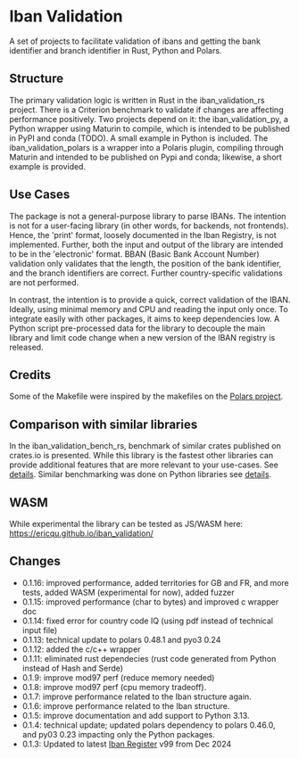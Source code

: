 # Iban Validation
A set of projects to facilitate validation of ibans and getting the bank identifier and branch identifier in Rust, Python and Polars.

## Structure
The primary validation logic is written in Rust in the iban_validation_rs project. There is a Criterion benchmark to validate if changes are affecting performance positively. Two projects depend on it: the iban_validation_py, a Python wrapper using Maturin to compile, which is intended to be published in PyPI and conda (TODO). A small example in Python is included. The iban_validation_polars is a wrapper into a Polaris plugin, compiling through Maturin and intended to be published on Pypi and conda; likewise, a short example is provided.

## Use Cases
The package is not a general-purpose library to parse IBANs. The intention is not for a user-facing library (in other words, for backends, not frontends). Hence, the 'print' format, loosely documented in the Iban Registry, is not implemented. Further, both the input and output of the library are intended to be in the 'electronic' format. BBAN (Basic Bank Account Number) validation only validates that the length, the position of the bank identifier, and the branch identifiers are correct. Further country-specific validations are not performed. 

In contrast, the intention is to provide a quick, correct validation of the IBAN. Ideally, using minimal memory and CPU and reading the input only once. To integrate easily with other packages, it aims to keep dependencies low. A Python script pre-processed data for the library to decouple the main library and limit code change when a new version of the IBAN registry is released.

## Credits
Some of the Makefile were inspired by the makefiles on the [Polars project](https://github.com/pola-rs/polars).

## Comparison with similar libraries
In the iban_validation_bench_rs, benchmark of similar crates published on crates.io is presented. While this library is the fastest other libraries can provide additional features that are more relevant to your use-cases. See [details](iban_validation_bench_rs/README.md). Similar benchmarking was done on Python libraries see [details](iban_validation_bench_py/README.md).

## WASM
While experimental the library can be tested as JS/WASM here: https://ericqu.github.io/iban_validation/

## Changes
 - 0.1.16: improved performance, added territories for GB and FR, and more tests, added WASM (experimental for now), added fuzzer
 - 0.1.15: improved performance (char to bytes) and improved c wrapper doc
 - 0.1.14: fixed error for country code IQ (using pdf instead of technical input file)
 - 0.1.13: technical update to polars 0.48.1 and pyo3 0.24
 - 0.1.12: added the c/c++ wrapper
 - 0.1.11: eliminated rust dependecies (rust code generated from Python instead of Hash and Serde)
 - 0.1.9: improve mod97 perf (reduce memory needed)
 - 0.1.8: improve mod97 perf (cpu memory tradeoff).
 - 0.1.7: improve performance related to the Iban structure again.
 - 0.1.6: improve performance related to the Iban structure.
 - 0.1.5: improve documentation and add support to Python 3.13.
 - 0.1.4: technical update; updated polars dependency to polars 0.46.0, and py03 0.23 impacting only the Python packages.
 - 0.1.3: Updated to latest [Iban Register](https://www.swift.com/standards/data-standards/iban-international-bank-account-number) v99 from Dec 2024